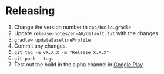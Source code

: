 Releasing
=========

1. Change the version number in `app/build.gradle`
2. Update `release-notes/en-AU/default.txt` with the changes
3. `gradlew updateBaselineProfile`
4. Commit any changes.
5. `git tag -a vX.X.X -m "Release X.X.X"`
6. `git push --tags`
7. Test out the build in the alpha channel in [Google Play](https://play.google.com/apps/publish/).
